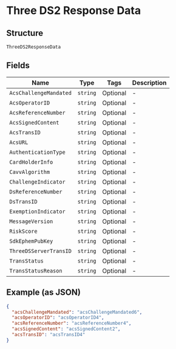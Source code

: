 
# Three DS2 Response Data

## Structure

`ThreeDS2ResponseData`

## Fields

| Name | Type | Tags | Description |
|  --- | --- | --- | --- |
| `AcsChallengeMandated` | `string` | Optional | - |
| `AcsOperatorID` | `string` | Optional | - |
| `AcsReferenceNumber` | `string` | Optional | - |
| `AcsSignedContent` | `string` | Optional | - |
| `AcsTransID` | `string` | Optional | - |
| `AcsURL` | `string` | Optional | - |
| `AuthenticationType` | `string` | Optional | - |
| `CardHolderInfo` | `string` | Optional | - |
| `CavvAlgorithm` | `string` | Optional | - |
| `ChallengeIndicator` | `string` | Optional | - |
| `DsReferenceNumber` | `string` | Optional | - |
| `DsTransID` | `string` | Optional | - |
| `ExemptionIndicator` | `string` | Optional | - |
| `MessageVersion` | `string` | Optional | - |
| `RiskScore` | `string` | Optional | - |
| `SdkEphemPubKey` | `string` | Optional | - |
| `ThreeDSServerTransID` | `string` | Optional | - |
| `TransStatus` | `string` | Optional | - |
| `TransStatusReason` | `string` | Optional | - |

## Example (as JSON)

```json
{
  "acsChallengeMandated": "acsChallengeMandated6",
  "acsOperatorID": "acsOperatorID4",
  "acsReferenceNumber": "acsReferenceNumber4",
  "acsSignedContent": "acsSignedContent2",
  "acsTransID": "acsTransID4"
}
```

